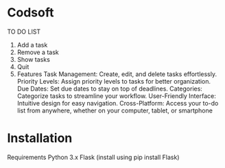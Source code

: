 # Codsoft
TO DO LIST
1. Add a task
2. Remove a task
3. Show tasks
4. Quit
5. Features
Task Management: Create, edit, and delete tasks effortlessly.
Priority Levels: Assign priority levels to tasks for better organization.
Due Dates: Set due dates to stay on top of deadlines.
Categories: Categorize tasks to streamline your workflow.
User-Friendly Interface: Intuitive design for easy navigation.
Cross-Platform: Access your to-do list from anywhere, whether on your computer, tablet, or smartphone
# Installation
Requirements
Python 3.x
Flask (install using pip install Flask)
